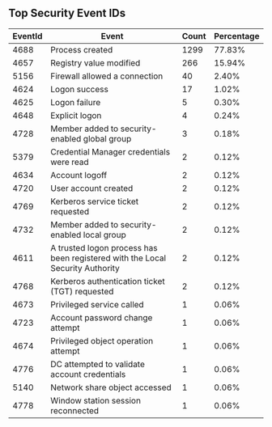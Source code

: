 ## Top Security Event IDs
| EventId | Event | Count | Percentage |
|---------|-------|-------|------------|
| 4688 | Process created | 1299 | 77.83% |
| 4657 | Registry value modified | 266 | 15.94% |
| 5156 | Firewall allowed a connection | 40 | 2.40% |
| 4624 | Logon success | 17 | 1.02% |
| 4625 | Logon failure | 5 | 0.30% |
| 4648 | Explicit logon | 4 | 0.24% |
| 4728 | Member added to security-enabled global group | 3 | 0.18% |
| 5379 | Credential Manager credentials were read | 2 | 0.12% |
| 4634 | Account logoff | 2 | 0.12% |
| 4720 | User account created | 2 | 0.12% |
| 4769 | Kerberos service ticket requested | 2 | 0.12% |
| 4732 | Member added to security-enabled local group | 2 | 0.12% |
| 4611 | A trusted logon process has been registered with the Local Security Authority | 2 | 0.12% |
| 4768 | Kerberos authentication ticket (TGT) requested | 2 | 0.12% |
| 4673 | Privileged service called | 1 | 0.06% |
| 4723 | Account password change attempt | 1 | 0.06% |
| 4674 | Privileged object operation attempt | 1 | 0.06% |
| 4776 | DC attempted to validate account credentials | 1 | 0.06% |
| 5140 | Network share object accessed | 1 | 0.06% |
| 4778 | Window station session reconnected | 1 | 0.06% |
